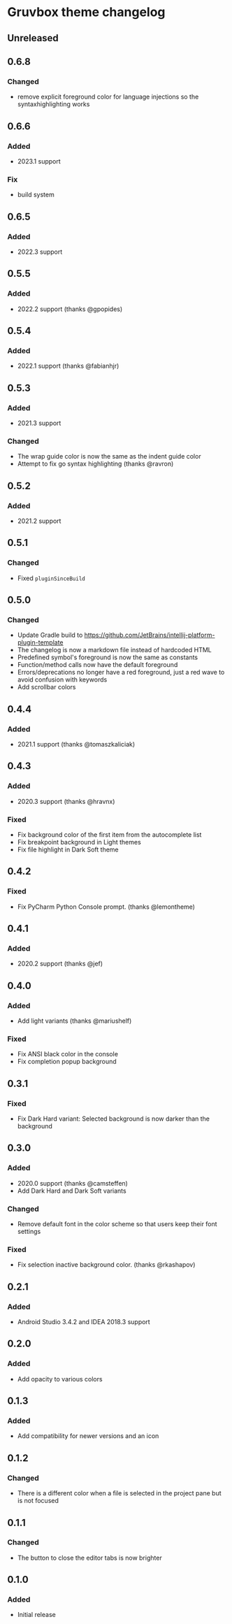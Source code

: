 <!-- Keep a Changelog guide -> https://keepachangelog.com -->

# Gruvbox theme changelog

## Unreleased

## 0.6.8

### Changed
- remove explicit foreground color for language injections so the syntaxhighlighting works

## 0.6.6

### Added
- 2023.1 support

### Fix
- build system

## 0.6.5

### Added
- 2022.3 support

## 0.5.5

### Added
- 2022.2 support (thanks @gpopides)

## 0.5.4

### Added
- 2022.1 support (thanks @fabianhjr)

## 0.5.3

### Added
- 2021.3 support

### Changed
- The wrap guide color is now the same as the indent guide color
- Attempt to fix go syntax highlighting (thanks @ravron)

## 0.5.2

### Added
- 2021.2 support

## 0.5.1

### Changed
- Fixed `pluginSinceBuild`

## 0.5.0

### Changed
- Update Gradle build to https://github.com/JetBrains/intellij-platform-plugin-template
- The changelog is now a markdown file instead of hardcoded HTML
- Predefined symbol's foreground is now the same as constants
- Function/method calls now have the default foreground
- Errors/deprecations no longer have a red foreground, just a red wave to avoid confusion with keywords
- Add scrollbar colors

## 0.4.4

### Added
- 2021.1 support (thanks @tomaszkaliciak)

## 0.4.3

### Added
- 2020.3 support (thanks @hravnx)

### Fixed
- Fix background color of the first item from the autocomplete list
- Fix breakpoint background in Light themes
- Fix file highlight in Dark Soft theme

## 0.4.2

### Fixed
- Fix PyCharm Python Console prompt. (thanks @lemontheme)

## 0.4.1

### Added
- 2020.2 support (thanks @jef)

## 0.4.0

### Added
- Add light variants (thanks @mariushelf)

### Fixed
- Fix ANSI black color in the console
- Fix completion popup background

## 0.3.1

### Fixed
- Fix Dark Hard variant: Selected background is now darker than the background

## 0.3.0

### Added
- 2020.0 support (thanks @camsteffen)
- Add Dark Hard and Dark Soft variants

### Changed
- Remove default font in the color scheme so that users keep their font settings

### Fixed
- Fix selection inactive background color. (thanks @rkashapov)

## 0.2.1

### Added
- Android Studio 3.4.2 and IDEA 2018.3 support

## 0.2.0

### Added
- Add opacity to various colors

## 0.1.3

### Added
- Add compatibility for newer versions and an icon

## 0.1.2

### Changed
- There is a different color when a file is selected in the project pane but is not focused

## 0.1.1

### Changed
- The button to close the editor tabs is now brighter

## 0.1.0

### Added
- Initial release
